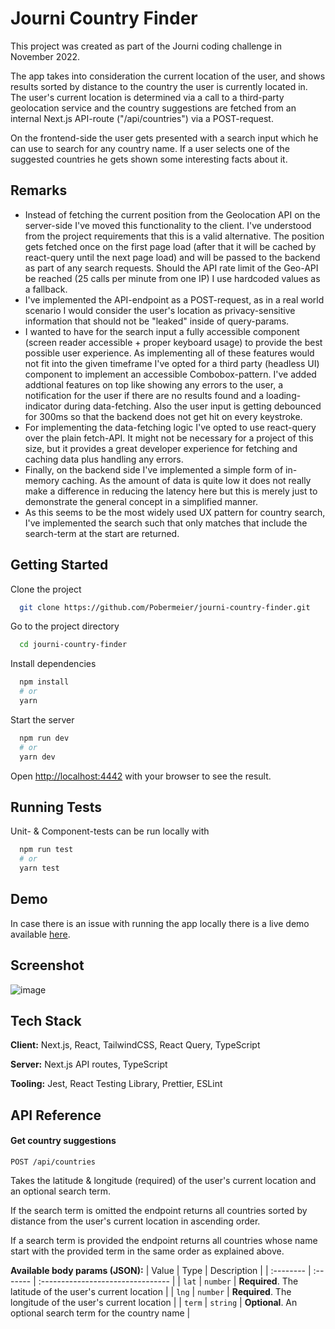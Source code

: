 
# Journi Country Finder

This project was created as part of the Journi coding challenge in November 2022.

The app takes into consideration the current location of the user, and shows results sorted by distance to the country the user is currently located in. The user's current location is determined via a call to a third-party geolocation service and the country suggestions are fetched from an internal Next.js API-route ("/api/countries") via a POST-request.

On the frontend-side the user gets presented with a search input which he can use to search for any country name. If a user selects one of the suggested countries he gets shown some interesting facts about it.

## Remarks

- Instead of fetching the current position from the Geolocation API on the server-side I've moved this functionality to the client. I've understood from the project requirements that this is a valid alternative. The position gets fetched once on the first page load (after that it will be cached by react-query until the next page load) and will be passed to the backend as part of any search requests. Should the API rate limit of the Geo-API be reached (25 calls per minute from one IP) I use hardcoded values as a fallback.
- I've implemented the API-endpoint as a POST-request, as in a real world scenario I would consider the user's location as privacy-sensitive information that should not be "leaked" inside of query-params.
- I wanted to have for the search input a fully accessible component (screen reader accessible + proper keyboard usage) to provide the best possible user experience. As implementing all of these features would not fit into the given timeframe I've opted for a third party (headless UI) component to implement an accessible Combobox-pattern. I've added addtional features on top like showing any errors to the user, a notification for the user if there are no results found and a loading-indicator during data-fetching. Also the user input is getting debounced for 300ms so that the backend does not get hit on every keystroke. 
- For implementing the data-fetching logic I've opted to use react-query over the plain fetch-API. It might not be necessary for a project of this size, but it provides a great developer experience for fetching and caching data plus handling any errors.
- Finally, on the backend side I've implemented a simple form of in-memory caching. As the amount of data is quite low it does not really make a difference in reducing the latency here but this is merely just to demonstrate the general concept in a simplified manner.
-  As this seems to be the most widely used UX pattern for country search, I've implemented the search such that only matches that include the search-term at the start are returned.

## Getting Started

Clone the project

```bash
  git clone https://github.com/Pobermeier/journi-country-finder.git
```

Go to the project directory

```bash
  cd journi-country-finder
```

Install dependencies

```bash
  npm install
  # or
  yarn
```

Start the server

```bash
  npm run dev
  # or
  yarn dev
```

Open [http://localhost:4442](http://localhost:4442) with your browser to see the result.

## Running Tests

Unit- & Component-tests can be run locally with

```bash
  npm run test
  # or
  yarn test
```

## Demo

In case there is an issue with running the app locally there is a live demo available [here](https://journi-country-finder.vercel.app/).

## Screenshot

![image](https://user-images.githubusercontent.com/19672749/204149314-72c3f8a4-9a80-4fba-8880-1a301e59949b.png)

## Tech Stack

**Client:** Next.js, React, TailwindCSS, React Query, TypeScript

**Server:** Next.js API routes, TypeScript

**Tooling:** Jest, React Testing Library, Prettier, ESLint


## API Reference

#### Get country suggestions

```http
POST /api/countries
```
Takes the latitude & longitude (required) of the user's current location and an optional search term.

If the search term is omitted the endpoint returns all countries sorted by distance from the user's current location in ascending order.

If a search term is provided the endpoint returns all countries whose name start with the provided term in the same order as explained above.

__Available body params (JSON):__
| Value | Type     | Description                       |
| :-------- | :------- | :-------------------------------- |
| `lat`      | `number` | **Required**. The latitude of the user's current location |
| `lng`      | `number` | **Required**. The longitude of the user's current location |
| `term`      | `string` | **Optional**. An optional search term for the country name |

